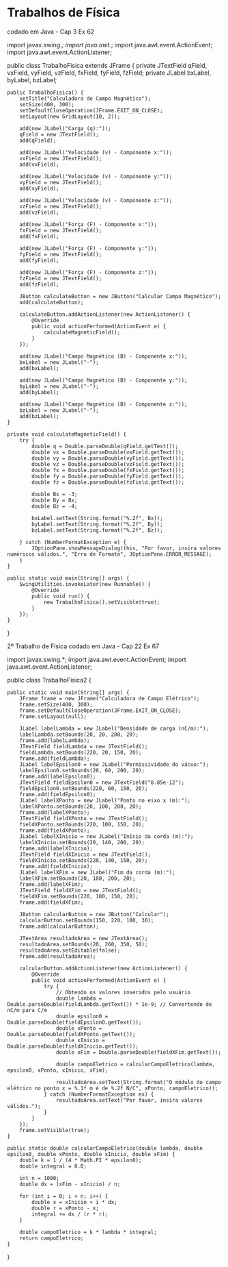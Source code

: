 # Trabalhos de Física
 codado em Java - Cap 3 Ex 62

 import javax.swing.*;
import java.awt.*;
import java.awt.event.ActionEvent;
import java.awt.event.ActionListener;

public class TrabalhoFisica extends JFrame {
    private JTextField qField, vxField, vyField, vzField, fxField, fyField, fzField;
    private JLabel bxLabel, byLabel, bzLabel;

    public TrabalhoFisica() {
        setTitle("Calculadora de Campo Magnético");
        setSize(400, 300);
        setDefaultCloseOperation(JFrame.EXIT_ON_CLOSE);
        setLayout(new GridLayout(10, 2));

        add(new JLabel("Carga (q):"));
        qField = new JTextField();
        add(qField);

        add(new JLabel("Velocidade (v) - Componente x:"));
        vxField = new JTextField();
        add(vxField);

        add(new JLabel("Velocidade (v) - Componente y:"));
        vyField = new JTextField();
        add(vyField);

        add(new JLabel("Velocidade (v) - Componente z:"));
        vzField = new JTextField();
        add(vzField);

        add(new JLabel("Força (F) - Componente x:"));
        fxField = new JTextField();
        add(fxField);

        add(new JLabel("Força (F) - Componente y:"));
        fyField = new JTextField();
        add(fyField);

        add(new JLabel("Força (F) - Componente z:"));
        fzField = new JTextField();
        add(fzField);

        JButton calculateButton = new JButton("Calcular Campo Magnético");
        add(calculateButton);

        calculateButton.addActionListener(new ActionListener() {
            @Override
            public void actionPerformed(ActionEvent e) {
                calculateMagneticField();
            }
        });

        add(new JLabel("Campo Magnético (B) - Componente x:"));
        bxLabel = new JLabel("-");
        add(bxLabel);

        add(new JLabel("Campo Magnético (B) - Componente y:"));
        byLabel = new JLabel("-");
        add(byLabel);

        add(new JLabel("Campo Magnético (B) - Componente z:"));
        bzLabel = new JLabel("-");
        add(bzLabel);
    }

    private void calculateMagneticField() {
        try {
            double q = Double.parseDouble(qField.getText());
            double vx = Double.parseDouble(vxField.getText());
            double vy = Double.parseDouble(vyField.getText());
            double vz = Double.parseDouble(vzField.getText());
            double fx = Double.parseDouble(fxField.getText());
            double fy = Double.parseDouble(fyField.getText());
            double fz = Double.parseDouble(fzField.getText());

            double Bx = -3;
            double By = Bx;
            double Bz = -4;

            bxLabel.setText(String.format("%.2f", Bx));
            byLabel.setText(String.format("%.2f", By));
            bzLabel.setText(String.format("%.2f", Bz));

        } catch (NumberFormatException e) {
            JOptionPane.showMessageDialog(this, "Por favor, insira valores numéricos válidos.", "Erro de Formato", JOptionPane.ERROR_MESSAGE);
        }
    }

    public static void main(String[] args) {
        SwingUtilities.invokeLater(new Runnable() {
            @Override
            public void run() {
                new TrabalhoFisica().setVisible(true);
            }
        });
    }
}

2º Trabalho de Física
codado em Java - Cap 22 Ex 67

import javax.swing.*;
import java.awt.event.ActionEvent;
import java.awt.event.ActionListener;

public class TrabalhoFisica2 {

    public static void main(String[] args) {
        JFrame frame = new JFrame("Calculadora de Campo Elétrico");
        frame.setSize(400, 300);
        frame.setDefaultCloseOperation(JFrame.EXIT_ON_CLOSE);
        frame.setLayout(null);

        JLabel labelLambda = new JLabel("Densidade de carga (nC/m):");
        labelLambda.setBounds(20, 20, 200, 20);
        frame.add(labelLambda);
        JTextField fieldLambda = new JTextField();
        fieldLambda.setBounds(220, 20, 150, 20);
        frame.add(fieldLambda);
        JLabel labelEpsilon0 = new JLabel("Permissividade do vácuo:");
        labelEpsilon0.setBounds(20, 60, 200, 20);
        frame.add(labelEpsilon0);
        JTextField fieldEpsilon0 = new JTextField("8.85e-12");
        fieldEpsilon0.setBounds(220, 60, 150, 20);
        frame.add(fieldEpsilon0);
        JLabel labelXPonto = new JLabel("Ponto no eixo x (m):");
        labelXPonto.setBounds(20, 100, 200, 20);
        frame.add(labelXPonto);
        JTextField fieldXPonto = new JTextField();
        fieldXPonto.setBounds(220, 100, 150, 20);
        frame.add(fieldXPonto);
        JLabel labelXInicio = new JLabel("Início da corda (m):");
        labelXInicio.setBounds(20, 140, 200, 20);
        frame.add(labelXInicio);
        JTextField fieldXInicio = new JTextField();
        fieldXInicio.setBounds(220, 140, 150, 20);
        frame.add(fieldXInicio);
        JLabel labelXFim = new JLabel("Fim da corda (m):");
        labelXFim.setBounds(20, 180, 200, 20);
        frame.add(labelXFim);
        JTextField fieldXFim = new JTextField();
        fieldXFim.setBounds(220, 180, 150, 20);
        frame.add(fieldXFim);

        JButton calcularButton = new JButton("Calcular");
        calcularButton.setBounds(150, 220, 100, 30);
        frame.add(calcularButton);

        JTextArea resultadoArea = new JTextArea();
        resultadoArea.setBounds(20, 260, 350, 50);
        resultadoArea.setEditable(false);
        frame.add(resultadoArea);

        calcularButton.addActionListener(new ActionListener() {
            @Override
            public void actionPerformed(ActionEvent e) {
                try {
                    // Obtendo os valores inseridos pelo usuário
                    double lambda = Double.parseDouble(fieldLambda.getText()) * 1e-9; // Convertendo de nC/m para C/m
                    double epsilon0 = Double.parseDouble(fieldEpsilon0.getText());
                    double xPonto = Double.parseDouble(fieldXPonto.getText());
                    double xInicio = Double.parseDouble(fieldXInicio.getText());
                    double xFim = Double.parseDouble(fieldXFim.getText());

                    double campoEletrico = calcularCampoEletrico(lambda, epsilon0, xPonto, xInicio, xFim);

                    resultadoArea.setText(String.format("O módulo do campo elétrico no ponto x = %.1f m é de %.2f N/C", xPonto, campoEletrico));
                } catch (NumberFormatException ex) {
                    resultadoArea.setText("Por favor, insira valores válidos.");
                }
            }
        });
        frame.setVisible(true);
    }

    public static double calcularCampoEletrico(double lambda, double epsilon0, double xPonto, double xInicio, double xFim) {
        double k = 1 / (4 * Math.PI * epsilon0);
        double integral = 0.0;

        int n = 1000;
        double dx = (xFim - xInicio) / n;

        for (int i = 0; i < n; i++) {
            double x = xInicio + i * dx;
            double r = xPonto - x;
            integral += dx / (r * r);
        }
        
        double campoEletrico = k * lambda * integral;
        return campoEletrico;
    }
}
